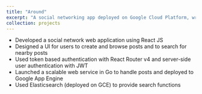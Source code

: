```yaml
---
title: "Around"
excerpt: "A social networking app deployed on Google Cloud Platform, written in React and Go<br/><img src='/images/around.png'>"
collection: projects
---
```


* Developed a social network web application using React JS
* Designed a UI for users to create and browse posts and to search for nearby posts
* Used token based authentication with React Router v4 and server-side user authentication with JWT
* Launched a scalable web service in Go to handle posts and deployed to Google App Engine
* Used Elasticsearch (deployed on GCE) to provide search functions
